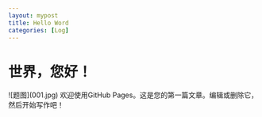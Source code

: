 ```yaml
---
layout: mypost
title: Hello Word
categories: [Log]
---
```


<h1>世界，您好！</h1>
![题图](001.jpg)
欢迎使用GitHub Pages。这是您的第一篇文章。编辑或删除它，然后开始写作吧！